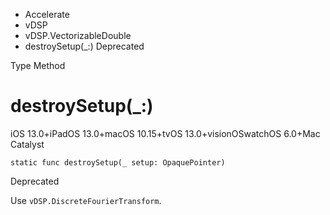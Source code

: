 

- Accelerate
- vDSP
- vDSP.VectorizableDouble
-  destroySetup(\_:) Deprecated

Type Method

# destroySetup(\_:)

iOS 13.0+iPadOS 13.0+macOS 10.15+tvOS 13.0+visionOSwatchOS 6.0+Mac Catalyst

``` source
static func destroySetup(_ setup: OpaquePointer)
```

Deprecated

Use `vDSP.DiscreteFourierTransform`.

